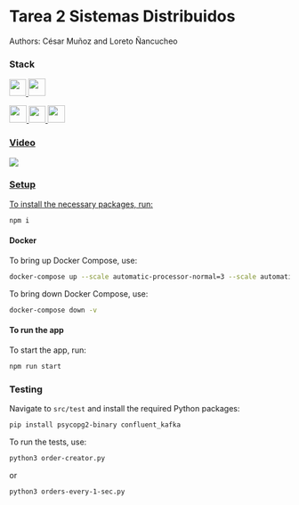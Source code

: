 # Tarea 2 Sistemas Distribuidos

Authors: César Muñoz and Loreto Ñancucheo

### Stack

<p align='left'>
  <a href='https://kafka.apache.org/' target='_blank'>
    <img src='https://img.shields.io/badge/kafka-FFFFFF?style=for-the-badge&logo=apachekafka&logoColor=%23000000' height='30'>
  </a>
  <a href='https://docs.docker.com/' target='_blank'>
    <img src='https://img.shields.io/badge/docker-0F3486?style=for-the-badge&logo=docker&link=https%3A%2F%2Fdocs.docker.com%2F' height='31'>
  </a>
</p>

<p align='left'>
  <a href='https://docs.nestjs.com/' target='_blank'>
    <img src='https://img.shields.io/badge/NestJS-0E0E10?style=for-the-badge&logo=nestjs&logoColor=%23EA2852' height='31'>
  </a>
  <a href='https://www.typescriptlang.org/docs/' target='_blank'>
    <img src='https://img.shields.io/badge/TypeScript-3178C6?style=for-the-badge&logo=typescript&logoColor=%23FFFFFF' height='30'>
  </a>
  <a href='https://www.python.org/doc/' target='_blank'><img src='https://img.shields.io/badge/Python-265075?style=for-the-badge&logo=python&logoColor=%23ffffff&link=https%3A%2F%2Fwww.python.org%2Fdoc%2F' height='31'>
</p>

### Video

<a href='https://youtu.be/Gvi-shSavFE' target='_blank'><img src='https://img.shields.io/badge/Video-0F0F0F?style=for-the-badge&logo=youtube&logoColor=%23FF0000'> 

### Setup

To install the necessary packages, run:

```bash
npm i
```

#### Docker

To bring up Docker Compose, use:

```bash
docker-compose up --scale automatic-processor-normal=3 --scale automatic-processor-slower=2 --build
```

To bring down Docker Compose, use:

```bash
docker-compose down -v
```

#### To run the app

To start the app, run:

```bash
npm run start
```

### Testing

Navigate to `src/test` and install the required Python packages:

```bash
pip install psycopg2-binary confluent_kafka
```

To run the tests, use: 

```bash
python3 order-creator.py
```

or 

```bash
python3 orders-every-1-sec.py
```

